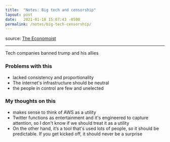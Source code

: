 ```yaml
---
title:  "Notes: Big tech and censorship"
layout: post
date:   2021-01-18 15:07:43 -0500
permalink: /notes/big-tech-censorship/
---
```


source: [The Economoist](https://www.economist.com/leaders/2021/01/16/big-tech-and-censorship)

---

Tech companies banned trump and his allies

### Problems with this

- lacked consistency and proportionality
- The internet's infrastructure should be neutral
- the people in control are few and unelected

### My thoughts on this

- makes sense to think of AWS as a utility
- Twitter functions as entertainment and it's engineered to capture attention, so I don't know if we should treat it as a utility
- On the other hand, it’s a tool that's used lots of people, so it should be predictable. If you get kicked off, it should never be a surprise
